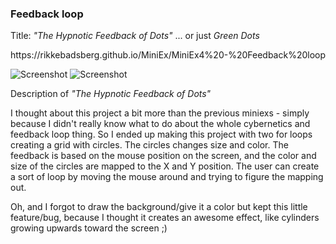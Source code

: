 
<h3>Feedback loop</h3>

<p>Title: <i>"The Hypnotic Feedback of Dots"</i> ... or just <i>Green Dots</i></p>
<p>https://rikkebadsberg.github.io/MiniEx/MiniEx4%20-%20Feedback%20loop</p>

![Screenshot](https://rikkebadsberg.github.io/MiniEx/MiniEx4%20-%20Feedback%20loop/screenshot1.png)
![Screenshot](https://rikkebadsberg.github.io/MiniEx/MiniEx4%20-%20Feedback%20loop/screenshot2.png)

<p>Description of <i>"The Hypnotic Feedback of Dots"</i></p>
<p>I thought about this project a bit more than the previous miniexs - simply because I didn't really know what to do about the whole cybernetics and feedback loop thing. So I ended up making this project with two for loops creating a grid with circles. The circles changes size and color. The feedback is based on the mouse position on the screen, and the color and size of the circles are mapped to the X and Y position. The user can create a sort of loop by moving the mouse around and trying to figure the mapping out.</p>

<p>Oh, and I forgot to draw the background/give it a color but kept this little feature/bug, because I thought it creates an awesome effect, like cylinders growing upwards toward the screen ;)</p>
